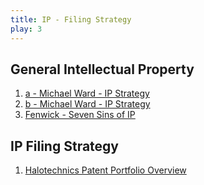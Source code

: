 ```yaml
---
title: IP - Filing Strategy
play: 3
---
```


## General Intellectual Property

  01. [a - Michael Ward - IP Strategy](01-a-michael-ward-ip-strategy.pdf)
  01. [b - Michael Ward - IP Strategy](https://www.youtube.com/watch?v=bpSWsa_Qv3Q)
  03. [Fenwick - Seven Sins of IP](03-fenwick-seven-sins-of-ip.pdf)

## IP Filing Strategy

  01. [Halotechnics Patent Portfolio Overview](01-halotechnics-patent-portfolio-overview.docx)


